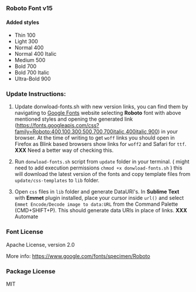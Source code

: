 ### Roboto Font v15

#### Added styles
- Thin 100
- Light 300
- Normal 400
- Normal 400 Italic
- Medium 500
- Bold 700
- Bold 700 Italic
- Ultra-Bold 900

### Update Instructions:
1. Update donwload-fonts.sh with new version links, you can find them by navigating to [Google Fonts](https://www.google.com/fonts) website selecting **Roboto** font with above mentioned styles and opening the generated link (https://fonts.googleapis.com/css?family=Roboto:400,100,300,500,700,700italic,400italic,900) in your browser. At the time of writing to get `woff` links you should open in Firefox as Blink based browsers show links for `woff2` and Safari for `ttf`. **XXX** Need a better way of checking this.

2. Run `donwload-fonts.sh` script from `update` folder in your terminal. ( might need to add execution permissions `chmod +x donwload-fonts.sh` ) this will download the latest version of the fonts and copy template files from `update/css-templates` to `lib` folder.

3. Open `css` files in `lib` folder and generate DataURI's. In **Sublime Text** with **Emmet** plugin installed, place your cursor inside `url()` and select `Emmet Encode/Decode image to data:URL` from the Command Palette (CMD+SHIFT+P). This should generate data URIs in place of links. **XXX** Automate

### Font License
Apache License, version 2.0

More info: https://www.google.com/fonts/specimen/Roboto

### Package License
MIT
